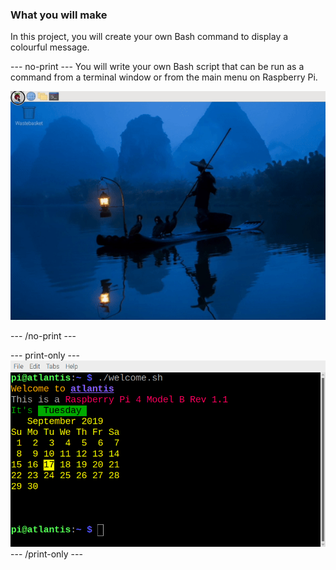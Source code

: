 ### What you will make

In this project, you will create your own Bash command to display a colourful message. 

--- no-print ---
You will write your own Bash script that can be run as a command from a terminal window or from the main menu on Raspberry Pi.

![Complete project](images/command-showcase.gif)

--- /no-print ---

--- print-only ---
![Complete project](images/showcase_static.png)
--- /print-only ---

